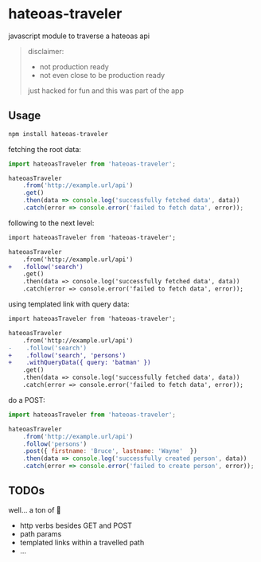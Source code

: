 # hateoas-traveler

javascript module to traverse a hateoas api

> disclaimer:
> * not production ready
> * not even close to be production ready
>
> just hacked for fun and this was part of the app

## Usage

```bash
npm install hateoas-traveler
```

fetching the root data:

```js
import hateoasTraveler from 'hateoas-traveler';

hateoasTraveler
    .from('http://example.url/api')
    .get()
    .then(data => console.log('successfully fetched data', data))
    .catch(error => console.error('failed to fetch data', error));
```

following to the next level:

```diff
import hateoasTraveler from 'hateoas-traveler';

hateoasTraveler
    .from('http://example.url/api')
+   .follow('search')
    .get()
    .then(data => console.log('successfully fetched data', data))
    .catch(error => console.error('failed to fetch data', error));
```

using templated link with query data:

```diff
import hateoasTraveler from 'hateoas-traveler';

hateoasTraveler
    .from('http://example.url/api')
-    .follow('search')
+    .follow('search', 'persons')
+    .withQueryData({ query: 'batman' })
    .get()
    .then(data => console.log('successfully fetched data', data))
    .catch(error => console.error('failed to fetch data', error));
```

do a POST:

```js
import hateoasTraveler from 'hateoas-traveler';

hateoasTraveler
    .from('http://example.url/api')
    .follow('persons')
    .post({ firstname: 'Bruce', lastname: 'Wayne'  })
    .then(data => console.log('successfully created person', data))
    .catch(error => console.error('failed to create person', error));
```

## TODOs

well... a ton of 🙊

* http verbs besides GET and POST
* path params
* templated links within a travelled path
* ...
